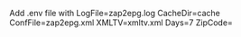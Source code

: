 Add .env file with
LogFile=zap2epg.log
CacheDir=cache
ConfFile=zap2epg.xml
XMLTV=xmltv.xml
Days=7
ZipCode=
